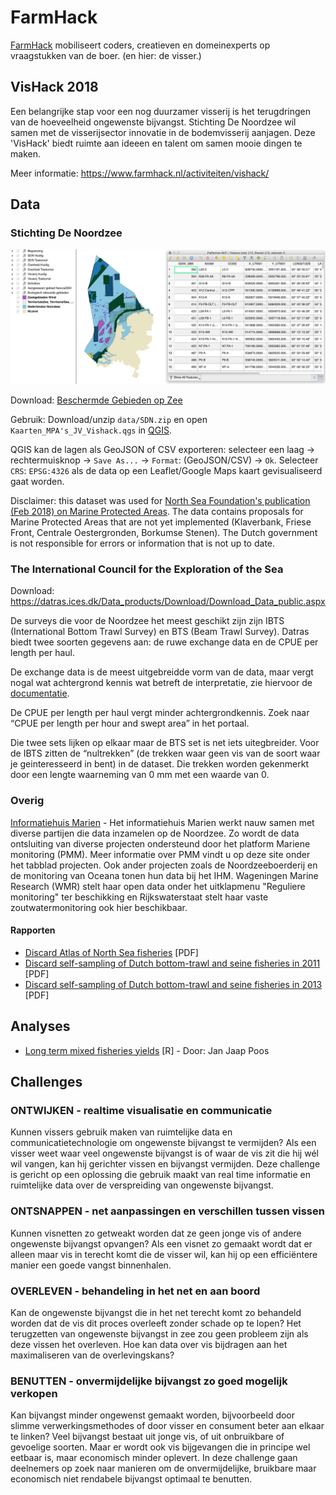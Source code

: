 # FarmHack 

[FarmHack](farmhack.nl) mobiliseert coders, creatieven en domeinexperts op vraagstukken van de boer. (en hier: de visser.)

## VisHack 2018

Een belangrijke stap voor een nog duurzamer visserij is het terugdringen van de hoeveelheid ongewenste bijvangst. Stichting De Noordzee wil samen met de visserijsector innovatie in de bodemvisserij aanjagen. Deze 'VisHack' biedt ruimte aan ideeen en talent om samen mooie dingen te maken.  

Meer informatie: https://www.farmhack.nl/activiteiten/vishack/

## Data

### Stichting De Noordzee

![](images/SdN.png)

Download: [Beschermde Gebieden op Zee](data/SDN.zip)

Gebruik: Download/unzip `data/SDN.zip` en open `Kaarten_MPA's_JV_Vishack.qgs` in [QGIS](http://qgis.com/).

QGIS kan de lagen als GeoJSON of CSV exporteren: selecteer een laag -> rechtermuisknop -> `Save As...` -> `Format`: (GeoJSON/CSV) -> `Ok`. Selecteer `CRS`: `EPSG:4326` als de data op een Leaflet/Google Maps kaart gevisualiseerd gaat worden.

Disclaimer: this dataset was used for [North Sea Foundation's publication (Feb 2018) on Marine Protected Areas](https://www.noordzee.nl/marine-protected-areas-in-the-dutch-north-sea/). The data contains proposals for Marine Protected Areas that are not yet implemented (Klaverbank, Friese Front, Centrale Oestergronden, Borkumse Stenen). The Dutch government is not responsible for errors or information that is not up to date.

### The International Council for the Exploration of the Sea

Download: https://datras.ices.dk/Data_products/Download/Download_Data_public.aspx

De surveys die voor de Noordzee het meest geschikt zijn zijn IBTS (International Bottom Trawl Survey) en BTS (Beam Trawl Survey). Datras biedt twee soorten gegevens aan: de ruwe exchange data en de CPUE per length per haul.

De exchange data is de meest uitgebreidde vorm van de data, maar vergt nogal wat achtergrond kennis wat betreft de interpretatie, zie hiervoor de [documentatie](https://datras.ices.dk/Data_products/ReportingFormat.aspx).

 De CPUE per length per haul vergt minder achtergrondkennis. Zoek naar “CPUE per length per hour and swept area” in het portaal.

Die twee sets lijken op elkaar maar de BTS set is net iets uitegbreider. Voor de IBTS zitten de “nultrekken” (de trekken waar geen vis van de soort waar je geinteresseerd in bent) in de dataset. Die trekken worden gekenmerkt door een lengte waarneming van 0 mm met een waarde van 0.

### Overig

[Informatiehuis Marien](https://www.informatiehuismarien.nl/open-data/) - Het informatiehuis Marien werkt nauw samen met diverse partijen die data inzamelen op de Noordzee. Zo wordt de data ontsluiting van diverse projecten ondersteund door het platform Mariene monitoring (PMM). Meer informatie over PMM vindt u op deze site onder het tabblad projecten. Ook ander projecten zoals de Noordzeeboerderij en de monitoring van Oceana tonen hun data bij het IHM. Wageningen Marine Research (WMR) stelt haar open data onder het uitklapmenu "Reguliere monitoring" ter beschikking en Rijkswaterstaat stelt haar vaste zoutwatermonitoring ook hier beschikbaar.


#### Rapporten

- [Discard Atlas of North Sea fisheries](http://www.nsrac.org/wp-content/uploads/2014/11/discardatlas_northsea_demersalfisheries_2014.pdf) \[PDF]
- [Discard self-sampling of Dutch bottom-trawl and seine fisheries in 2011](http://edepot.wur.nl/239432) \[PDF]
- [Discard self-sampling of Dutch bottom-trawl and seine fisheries in 2013](http://edepot.wur.nl/324110) \[PDF]

## Analyses

- [Long term mixed fisheries yields](https://github.com/JanJaapPoos/ShinySel) \[R] - Door: Jan Jaap Poos

## Challenges

### ONTWIJKEN - realtime visualisatie en communicatie

Kunnen vissers gebruik maken van ruimtelijke data en communicatietechnologie om ongewenste bijvangst te vermijden? Als een visser weet waar veel ongewenste bijvangst is of waar de vis zit die hij wél wil vangen, kan hij gerichter vissen en bijvangst vermijden. Deze challenge is gericht op een oplossing die gebruik maakt van real time informatie en ruimtelijke data over de verspreiding van ongewenste bijvangst.

### ONTSNAPPEN - net aanpassingen en verschillen tussen vissen

Kunnen visnetten zo getweakt worden dat ze geen jonge vis of andere ongewenste bijvangst opvangen? Als een visnet zo gemaakt wordt dat er alleen maar vis in terecht komt die de visser wil, kan hij op een efficiëntere manier een goede vangst binnenhalen.

### OVERLEVEN - behandeling in het net en aan boord

Kan de ongewenste bijvangst die in het net terecht komt zo behandeld worden dat de vis dit proces overleeft zonder schade op te lopen? Het terugzetten van ongewenste bijvangst in zee zou geen probleem zijn als deze vissen het overleven. Hoe kan data over vis bijdragen aan het maximaliseren van de overlevingskans?

### BENUTTEN - onvermijdelijke bijvangst zo goed mogelijk verkopen

Kan bijvangst minder ongewenst gemaakt worden, bijvoorbeeld door slimme verwerkingsmethodes of door visser en consument beter aan elkaar te linken? Veel bijvangst bestaat uit jonge vis, of uit onbruikbare of gevoelige soorten. Maar er wordt ook vis bijgevangen die in principe wel eetbaar is, maar economisch minder oplevert. In deze challenge gaan deelnemers op zoek naar manieren om de onvermijdelijke, bruikbare maar economisch niet rendabele bijvangst optimaal te benutten.
